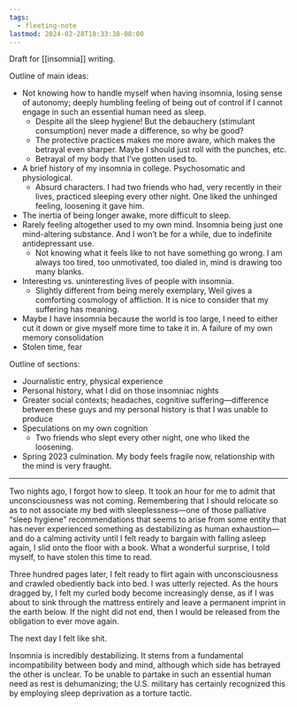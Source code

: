 ```yaml
---
tags:
  - fleeting-note
lastmod: 2024-02-28T10:33:38-08:00
---
```

Draft for [[insomnia]] writing.

Outline of main ideas:
- Not knowing how to handle myself when having insomnia, losing sense of autonomy; deeply humbling feeling of being out of control if I cannot engage in such an essential human need as sleep.
	- Despite all the sleep hygiene! But the debauchery (stimulant consumption) never made a difference, so why be good?
	- The protective practices makes me more aware, which makes the betrayal even sharper. Maybe I should just roll with the punches, etc.
	- Betrayal of my body that I’ve gotten used to.
- A brief history of my insomnia in college. Psychosomatic and physiological.
	- Absurd characters. I had two friends who had, very recently in their lives, practiced sleeping every other night. One liked the unhinged feeling, loosening it gave him.
- The inertia of being longer awake, more difficult to sleep.
- Rarely feeling altogether used to my own mind. Insomnia being just one mind-altering substance. And I won’t be for a while, due to indefinite antidepressant use. 
	- Not knowing what it feels like to not have something go wrong. I am always too tired, too unmotivated, too dialed in, mind is drawing too many blanks.
- Interesting vs. uninteresting lives of people with insomnia.
	- Slightly different from being merely exemplary, Weil gives a comforting cosmology of affliction. It is nice to consider that my suffering has meaning.
- Maybe I have insomnia because the world is too large, I need to either cut it down or give myself more time to take it in. A failure of my own memory consolidation
- Stolen time, fear 

Outline of sections:
- Journalistic entry, physical experience
- Personal history, what I did on those insomniac nights
- Greater social contexts; headaches, cognitive suffering—difference between these guys and my personal history is that I was unable to produce
- Speculations on my own cognition
	- Two friends who slept every other night, one who liked the loosening.
- Spring 2023 culmination. My body feels fragile now, relationship with the mind is very fraught.

---

Two nights ago, I forgot how to sleep. It took an hour for me to admit that unconsciousness was not coming. Remembering that I should relocate so as to not associate my bed with sleeplessness—one of those palliative “sleep hygiene” recommendations that seems to arise from some entity that has never experienced something as destabilizing as human exhaustion—and do a calming activity until I felt ready to bargain with falling asleep again, I slid onto the floor with a book. What a wonderful surprise, I told myself, to have stolen this time to read.

Three hundred pages later, I felt ready to flirt again with unconsciousness and crawled obediently back into bed. I was utterly rejected. As the hours dragged by, I felt my curled body become increasingly dense, as if I was about to sink through the mattress entirely and leave a permanent imprint in the earth below. If the night did not end, then I would be released from the obligation to ever move again.

The next day I felt like shit.

Insomnia is incredibly destabilizing. It stems from a fundamental incompatibility between body and mind, although which side has betrayed the other is unclear. To be unable to partake in such an essential human need as rest is dehumanizing; the U.S. military has certainly recognized this by employing sleep deprivation as a torture tactic.